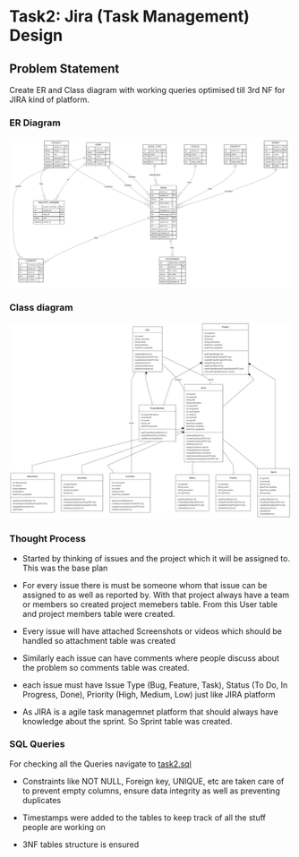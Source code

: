 # Task2: Jira (Task Management) Design

## Problem Statement

Create ER and Class diagram with working queries optimised till 3rd NF for JIRA kind of platform.

### ER Diagram

![ER Diagram](ER_diagram_JIRA.png)

### Class diagram

![Class Diagram](class_diagram_jira.png)

### Thought Process

- Started by thinking of issues and the project which it will be assigned to. This was the base plan

- For every issue there is must be someone whom that issue can be assigned to as well as reported by. With that project always have a team or members so created project memebers table. From this User table and project members table were created.

- Every issue will have attached Screenshots or videos which should be handled so attachment table was created

- Similarly each issue can have comments where people discuss about the problem so comments table was created.

- each issue must have Issue Type (Bug, Feature, Task), Status (To Do, In Progress, Done), Priority (High, Medium, Low) just like JIRA platform 

- As JIRA is a agile task managemnet platform that should always have knowledge about the sprint. So Sprint table was created.

### SQL Queries

For checking all the Queries navigate to [task2.sql](task2.sql)

- Constraints like NOT NULL, Foreign key, UNIQUE, etc are taken care of to prevent empty columns, ensure data integrity as well as preventing duplicates

- Timestamps were added to the tables to keep track of all the stuff people are working on

- 3NF tables structure is ensured
